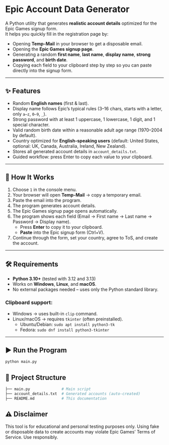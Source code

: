 # Epic Account Data Generator

A Python utility that generates **realistic account details** optimized for the Epic Games signup form.  
It helps you quickly fill in the registration page by:
- Opening **Temp-Mail** in your browser to get a disposable email.
- Opening the **Epic Games signup page**.
- Generating a random **first name**, **last name**, **display name**, **strong password**, and **birth date**.
- Copying each field to your clipboard step by step so you can paste directly into the signup form.

---

## ✨ Features
- Random **English names** (first & last).
- Display name follows Epic’s typical rules (3–16 chars, starts with a letter, only `a–z`, `0–9`, `_`).
- Strong password with at least 1 uppercase, 1 lowercase, 1 digit, and 1 special character.
- Valid random birth date within a reasonable adult age range (1970–2004 by default).
- Country optimized for **English-speaking users** (default: United States, optional: UK, Canada, Australia, Ireland, New Zealand).
- Stores all generated account details in `account_details.txt`.
- Guided workflow: press Enter to copy each value to your clipboard.

---

## 🚀 How It Works
1. Choose `1` in the console menu.
2. Your browser will open **Temp-Mail** → copy a temporary email.
3. Paste the email into the program.
4. The program generates account details.
5. The Epic Games signup page opens automatically.
6. The program shows each field (Email → First name → Last name → Password → Display name).  
   - Press **Enter** to copy it to your clipboard.  
   - **Paste** into the Epic signup form (Ctrl+V).
7. Continue through the form, set your country, agree to ToS, and create the account.

---

## 🛠 Requirements
- **Python 3.10+** (tested with 3.12 and 3.13)
- Works on **Windows**, **Linux**, and **macOS**.
- No external packages needed – uses only the Python standard library.

### Clipboard support:
- Windows → uses built-in `clip` command.
- Linux/macOS → requires `tkinter` (often preinstalled).
  - Ubuntu/Debian: `sudo apt install python3-tk`
  - Fedora: `sudo dnf install python3-tkinter`

---

## ▶️ Run the Program
```bash
python main.py
```

## 📂 Project Structure
```bash
├── main.py              # Main script
├── account_details.txt  # Generated accounts (auto-created)
├── README.md            # This documentation
```

## ⚠️ Disclaimer
This tool is for educational and personal testing purposes only.
Using fake or disposable data to create accounts may violate Epic Games’ Terms of Service.
Use responsibly.
